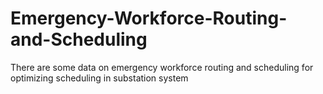# Emergency-Workforce-Routing-and-Scheduling
There are some data on emergency workforce routing and scheduling for optimizing scheduling in substation system
